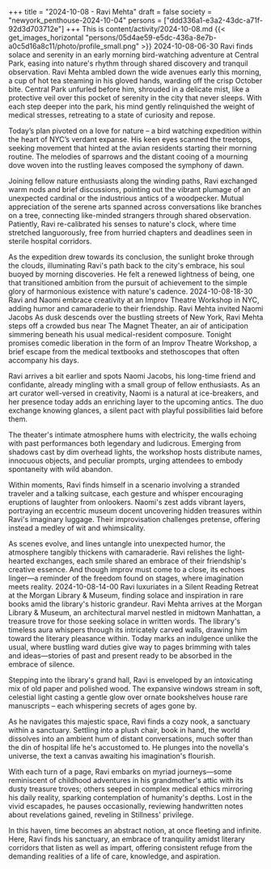 +++
title = "2024-10-08 - Ravi Mehta"
draft = false
society = "newyork_penthouse-2024-10-04"
persons = ["ddd336a1-e3a2-43dc-a71f-92d3d703712e"]
+++
This is content/activity/2024-10-08.md
{{< get_images_horizontal "persons/05d4ae59-e5dc-436a-8e7b-a0c5d16a8c11/photo/profile_small.png" >}}
2024-10-08-06-30
Ravi finds solace and serenity in an early morning bird-watching adventure at Central Park, easing into nature's rhythm through shared discovery and tranquil observation.
Ravi Mehta ambled down the wide avenues early this morning, a cup of hot tea steaming in his gloved hands, warding off the crisp October bite. Central Park unfurled before him, shrouded in a delicate mist, like a protective veil over this pocket of serenity in the city that never sleeps. With each step deeper into the park, his mind gently relinquished the weight of medical stresses, retreating to a state of curiosity and repose.

Today’s plan pivoted on a love for nature – a bird watching expedition within the heart of NYC’s verdant expanse. His keen eyes scanned the treetops, seeking movement that hinted at the avian residents starting their morning routine. The melodies of sparrows and the distant cooing of a mourning dove woven into the rustling leaves composed the symphony of dawn.

Joining fellow nature enthusiasts along the winding paths, Ravi exchanged warm nods and brief discussions, pointing out the vibrant plumage of an unexpected cardinal or the industrious antics of a woodpecker. Mutual appreciation of the serene arts spanned across conversations like branches on a tree, connecting like-minded strangers through shared observation. Patiently, Ravi re-calibrated his senses to nature's clock, where time stretched languorously, free from hurried chapters and deadlines seen in sterile hospital corridors.

As the expedition drew towards its conclusion, the sunlight broke through the clouds, illuminating Ravi's path back to the city's embrace, his soul buoyed by morning discoveries. He felt a renewed lightness of being, one that transitioned ambition from the pursuit of achievement to the simple glory of harmonious existence with nature's cadence.
2024-10-08-18-30
Ravi and Naomi embrace creativity at an Improv Theatre Workshop in NYC, adding humor and camaraderie to their friendship.
Ravi Mehta invited Naomi Jacobs
As dusk descends over the bustling streets of New York, Ravi Mehta steps off a crowded bus near The Magnet Theater, an air of anticipation simmering beneath his usual medical-resident composure. Tonight promises comedic liberation in the form of an Improv Theatre Workshop, a brief escape from the medical textbooks and stethoscopes that often accompany his days. 

Ravi arrives a bit earlier and spots Naomi Jacobs, his long-time friend and confidante, already mingling with a small group of fellow enthusiasts. As an art curator well-versed in creativity, Naomi is a natural at ice-breakers, and her presence today adds an enriching layer to the upcoming antics. The duo exchange knowing glances, a silent pact with playful possibilities laid before them.

The theater's intimate atmosphere hums with electricity, the walls echoing with past performances both legendary and ludicrous. Emerging from shadows cast by dim overhead lights, the workshop hosts distribute names, innocuous objects, and peculiar prompts, urging attendees to embody spontaneity with wild abandon. 

Within moments, Ravi finds himself in a scenario involving a stranded traveler and a talking suitcase, each gesture and whisper encouraging eruptions of laughter from onlookers. Naomi's zest adds vibrant layers, portraying an eccentric museum docent uncovering hidden treasures within Ravi's imaginary luggage. Their improvisation challenges pretense, offering instead a medley of wit and whimsicality.

As scenes evolve, and lines untangle into unexpected humor, the atmosphere tangibly thickens with camaraderie. Ravi relishes the light-hearted exchanges, each smile shared an embrace of their friendship's creative essence. And though improv must come to a close, its echoes linger—a reminder of the freedom found on stages, where imagination meets reality.
2024-10-08-14-00
Ravi luxuriates in a Silent Reading Retreat at the Morgan Library & Museum, finding solace and inspiration in rare books amid the library's historic grandeur.
Ravi Mehta arrives at the Morgan Library & Museum, an architectural marvel nestled in midtown Manhattan, a treasure trove for those seeking solace in written words. The library's timeless aura whispers through its intricately carved walls, drawing him toward the literary pleasance within. Today marks an indulgence unlike the usual, where bustling ward duties give way to pages brimming with tales and ideas—stories of past and present ready to be absorbed in the embrace of silence.

Stepping into the library's grand hall, Ravi is enveloped by an intoxicating mix of old paper and polished wood. The expansive windows stream in soft, celestial light casting a gentle glow over ornate bookshelves house rare manuscripts – each whispering secrets of ages gone by.

As he navigates this majestic space, Ravi finds a cozy nook, a sanctuary within a sanctuary. Settling into a plush chair, book in hand, the world dissolves into an ambient hum of distant conversations, much softer than the din of hospital life he's accustomed to. He plunges into the novella's universe, the text a canvas awaiting his imagination's flourish.

With each turn of a page, Ravi embarks on myriad journeys—some reminiscent of childhood adventures in his grandmother's attic with its dusty treasure troves; others seeped in complex medical ethics mirroring his daily reality, sparking contemplation of humanity's depths. Lost in the vivid escapades, he pauses occasionally, reviewing handwritten notes about revelations gained, reveling in Stillness' privilege.

In this haven, time becomes an abstract notion, at once fleeting and infinite. Here, Ravi finds his sanctuary, an embrace of tranquility amidst literary corridors that listen as well as impart, offering consistent refuge from the demanding realities of a life of care, knowledge, and aspiration.
